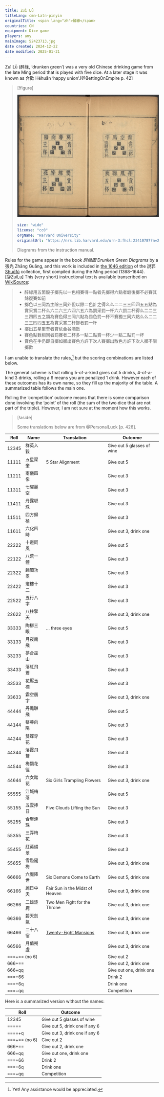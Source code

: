 ```yaml
---
title: Zuì Lǜ
titleLang: cmn-Latn-pinyin
originalTitle: <span lang="zh">醉綠</span>
countries: CN
equipment: Dice game
players: any
mainImage: 52423713.jpg
date created: 2024-12-22
date modified: 2025-01-21
---
```


<span lang="cmn-Latn-pinyin" class="noun aka">Zuì Lǜ</span> (<span lang="zh" class="aka">醉綠</span>, ‘drunken green’) was a very old Chinese drinking game from the late Ming period that is played with five dice. At a later stage it was known as <span lang="zh" class="aka">合歡</span> <span lang="cmn-Latn-pinyin" class="noun aka">Héhuān</span> ‘happy union’.[@BettingOnEmpire p. 42]

> [!figure]
>
> ![Pages from a book with four diagrams of dice rolls in pictorial form and Chinese writing around each diagram indicating the name and outcome of the roll.](52423713.jpg)
>
> ```yaml
> size: "wide"
> license: "cc0"
> orgName: "Harvard University"
> originalUrl: "https://nrs.lib.harvard.edu/urn-3:fhcl:23410787?n=27"
> ```
>
> Diagrams from the instruction manual.

Rules for the game appear in the book <cite lang="zh">醉緑圖</cite> <cite>Drunken Green Diagrams</cite> by a <span lang="zh">張光</span> <span lang="cmn-Latn-pinyin" class="noun">Zhāng Guāng</span>, and this work is included in [the 1646 edition](https://curiosity.lib.harvard.edu/chinese-rare-books/catalog/49-990067678380203941) of the <span lang="zh">說郛</span> [<span lang="cmn-Latn-pinyin" class="noun">Shuōfú</span>](http://www.chinaknowledge.de/Literature/Diverse/shuofu.html) collection, first compiled during the Ming period (1368–1644).[@ZuiLu] This (very short) instructional text is available transcribed on [WikiSource](https://zh.wikisource.org/wiki/%E8%AA%AC%E9%83%9B_(%E5%9B%9B%E5%BA%AB%E5%85%A8%E6%9B%B8%E6%9C%AC)/%E5%8D%B7102#%E9%86%89%E7%B7%91%E5%9C%96):

<blockquote lang="zh">
<ul>
<li>醉緑用五箇骰子擲先以一色相賽得一點者先擲得六點者㝡後擲不必賽其餘復賽如前</li>
<li>擲色以三同為主除三同外但以餘二色計之得么么二二三三四四五五點為賞采賞二杯么六二六三六四六五六為罰采罰一杯六六罰二杯得么二二三三四四五之類為賽色得三同六點為罰色罰一杯不賽獨三同六點么么二二三三四四五五為賞采賞二杯擲者罰一杯</li>
<li>擲出五星聚奎者賞依金谷酒數</li>
<li>賽色點數相同者罰賽者二杯多一點二點賞一杯少一點二點罰一杯</li>
<li>賞色在手仍即自擲如擲出賽色方許下次人賽擲出散色方許下次人擲不限擲數</li>
</ul>
</blockquote>


I am unable to translate the rules,[^fn0] but the scoring combinations are listed below.

[^fn0]: Yet! Any assistance would be appreciated.

The general scheme is that rolling 5-of-a-kind gives out 5 drinks, 4-of-a-kind 3 drinks, rolling a 6 means you are penalized 1 drink. However each of these outcomes has its own name, so they fill up the majority of the table. A summarized table follows the main one.

Rolling the ‘competition’ outcome means that there is some comparison done involving the ‘point’ of the roll (the sum of the two dice that are not part of the triple). However, I am not sure at the moment how this works.

> [!aside]
> 
> Some translations below are from @PersonalLuck [p. 426].

<table>
<thead>
<tr>
<th>Roll</th>
<th>Name</th>
<th>Translation</th>
<th>Outcome</th>
</tr>
</thead>
<tbody>
<tr>
<td><Dice type="chinese">12345</Dice></td>
<td><span lang="zh">群英入轂</span></td>
<td></td>
<td>Give out 5 glasses of wine</td>
</tr>
<tr>
<td><Dice type="chinese">11111</Dice></td>
<td><span lang="zh">五星聚奎</span></td>
<td>5 Star Alignment</td>
<td>Give out 5</td>
</tr>
<tr>
<td><Dice type="chinese">11211</Dice></td>
<td><span lang="zh">兩儀四像</span></td>
<td></td>
<td>Give out 3</td>
</tr>
<tr>
<td><Dice type="chinese">11311</Dice></td>
<td><span lang="zh">七曜麗空</span></td>
<td></td>
<td>Give out 3</td>
</tr>
<tr>
<td><Dice type="chinese">11411</Dice></td>
<td><span lang="zh">丹露聮珠</span></td>
<td></td>
<td>Give out 3</td>
</tr>
<tr>
<td><Dice type="chinese">11511</Dice></td>
<td><span lang="zh">四方歸極</span></td>
<td></td>
<td>Give out 3</td>
</tr>
<tr>
<td><Dice type="chinese">11611</Dice></td>
<td><span lang="zh">六化四時</span></td>
<td></td>
<td>Give out 3, drink one</td>
</tr>
<tr>
<td><Dice type="chinese">22222</Dice></td>
<td><span lang="zh">十道同風</span></td>
<td></td>
<td>Give out 5</td>
</tr>
<tr>
<td><Dice type="chinese">22122</Dice></td>
<td><span lang="zh">八荒一體</span></td>
<td></td>
<td>Give out 3</td>
</tr>
<tr>
<td><Dice type="chinese">22322</Dice></td>
<td><span lang="zh">麟閣功臣</span></td>
<td></td>
<td>Give out 3</td>
</tr>
<tr>
<td><Dice type="chinese">22422</Dice></td>
<td><span lang="zh">瓊樓十二</span></td>
<td></td>
<td>Give out 3</td>
</tr>
<tr>
<td><Dice type="chinese">22522</Dice></td>
<td><span lang="zh">五行八字</span></td>
<td></td>
<td>Give out 3</td>
</tr>
<tr>
<td><Dice type="chinese">22622</Dice></td>
<td><span lang="zh">八柱擎天</span></td>
<td></td>
<td>Give out 3, drink one</td>
</tr>
<tr>
<td><Dice type="chinese">33333</Dice></td>
<td><span lang="zh">陶柳三眼</span></td>
<td>… three eyes</td>
<td>Give out 5</td>
</tr>
<tr>
<td><Dice type="chinese">33133</Dice></td>
<td><span lang="zh">月夜南飛</span></td>
<td></td>
<td>Give out 3</td>
</tr>
<tr>
<td><Dice type="chinese">33233</Dice></td>
<td><span lang="zh">夢合巫山</span></td>
<td></td>
<td>Give out 3</td>
</tr>
<tr>
<td><Dice type="chinese">33433</Dice></td>
<td><span lang="zh">落紅飛鷰</span></td>
<td></td>
<td>Give out 3</td>
</tr>
<tr>
<td><Dice type="chinese">33533</Dice></td>
<td><span lang="zh">花壓玉欄</span></td>
<td></td>
<td>Give out 3</td>
</tr>
<tr>
<td><Dice type="chinese">33633</Dice></td>
<td><span lang="zh">霜空鴈字</span></td>
<td></td>
<td>Give out 3, drink one</td>
</tr>
<tr>
<td><Dice type="chinese">44444</Dice></td>
<td><span lang="zh">丹鳳聮飛</span></td>
<td></td>
<td>Give out 5</td>
</tr>
<tr>
<td><Dice type="chinese">44144</Dice></td>
<td><span lang="zh">蔡蕚向陽</span></td>
<td></td>
<td>Give out 3</td>
</tr>
<tr>
<td><Dice type="chinese">44244</Dice></td>
<td><span lang="zh">雙蝶穿花</span></td>
<td></td>
<td>Give out 3</td>
</tr>
<tr>
<td><Dice type="chinese">44344</Dice></td>
<td><span lang="zh">落霞飛鶩</span></td>
<td></td>
<td>Give out 3</td>
</tr>
<tr>
<td><Dice type="chinese">44544</Dice></td>
<td><span lang="zh">梅飄花徑</span></td>
<td></td>
<td>Give out 3</td>
</tr>
<tr>
<td><Dice type="chinese">44644</Dice></td>
<td><span lang="zh">六女踏花</span></td>
<td>Six Girls Trampling Flowers</td>
<td>Give out 3, drink one</td>
</tr>
<tr>
<td><Dice type="chinese">55555</Dice></td>
<td><span lang="zh">江城梅落</span></td>
<td></td>
<td>Give out 5</td>
</tr>
<tr>
<td><Dice type="chinese">55155</Dice></td>
<td><span lang="zh">五雲捧日</span></td>
<td>Five Clouds Lifting the Sun</td>
<td>Give out 3</td>
</tr>
<tr>
<td><Dice type="chinese">55255</Dice></td>
<td><span lang="zh">合璧連珠</span></td>
<td></td>
<td>Give out 3</td>
</tr>
<tr>
<td><Dice type="chinese">55355</Dice></td>
<td><span lang="zh">三弄梅花</span></td>
<td></td>
<td>Give out 3</td>
</tr>
<tr>
<td><Dice type="chinese">55455</Dice></td>
<td><span lang="zh">紅英綴翠</span></td>
<td></td>
<td>Give out 3</td>
</tr>
<tr>
<td><Dice type="chinese">55655</Dice></td>
<td><span lang="zh">雪㸃隴梅</span></td>
<td></td>
<td>Give out 3, drink one</td>
</tr>
<tr>
<td><Dice type="chinese">66666</Dice></td>
<td><span lang="zh">六魔降世</span></td>
<td>Six Demons Come to Earth</td>
<td>Give out 5, drink one</td>
</tr>
<tr>
<td><Dice type="chinese">66166</Dice></td>
<td><span lang="zh">麗日中天</span></td>
<td>Fair Sun in the Midst of Heaven</td>
<td>Give out 3, drink one</td>
</tr>
<tr>
<td><Dice type="chinese">66266</Dice></td>
<td><span lang="zh">二雄逐鹿</span></td>
<td>Two Men Fight for the Throne</td>
<td>Give out 3, drink one</td>
</tr>
<tr>
<td><Dice type="chinese">66366</Dice></td>
<td><span lang="zh">碧天劍氣</span></td>
<td></td>
<td>Give out 3, drink one</td>
</tr>
<tr>
<td><Dice type="chinese">66466</Dice></td>
<td><span lang="zh">二十八宿</span></td>
<td><a href="https://en.wikipedia.org/wiki/Twenty-Eight_Mansions">Twenty-Eight Mansions</a></td>
<td>Give out 3, drink one</td>
</tr>
<tr>
<td><Dice type="chinese">66566</Dice></td>
<td><span lang="zh">月值朔虛</span></td>
<td></td>
<td>Give out 3, drink one</td>
</tr>
<tr>
<td colspan="3"><Dice type="chinese">===</Dice>+<Dice type="chinese">==</Dice> (no <Dice type="chinese">6</Dice>)</td>
<td>Give out 2</td>
</tr>
<tr>
<td colspan="3"><Dice type="chinese">666</Dice>+<Dice type="chinese">==</Dice></td>
<td>Give out 2, drink one</td>
</tr>
<tr>
<td colspan="3"><Dice type="chinese">666</Dice>+<Dice type="chinese">qq</Dice></td>
<td>Give out one, drink one</td>
</tr>
<tr>
<td colspan="3"><Dice type="chinese">===</Dice>+<Dice type="chinese">66</Dice></td>
<td>Drink 2</td>
</tr>
<tr>
<td colspan="3"><Dice type="chinese">===</Dice>+<Dice type="chinese">6q</Dice></td>
<td>Drink one</td>
</tr>
<tr>
<td colspan="3"><Dice type="chinese">===</Dice>+<Dice type="chinese">qq</Dice></td>
<td>Competition</td>
</tr>
</tbody>
</table>

Here is a summarized version without the names:

<table>
<thead>
<tr>
<th>Roll</th>
<th>Outcome</th>
</tr>
</thead>
<tbody>
<tr>
<td><Dice type="chinese">12345</Dice></td>
<td>Give out 5 glasses of wine</td>
</tr>
<tr>
<td><Dice type="chinese">=====</Dice></td>
<td>Give out 5, drink one if any <Dice type="chinese">6</Dice></td>
</tr>
<tr>
<td><Dice type="chinese">====</Dice>+<Dice type="chinese">q</Dice></td>
<td>Give out 3, drink one if any <Dice type="chinese">6</Dice></td>
</tr>
<tr>
<td><Dice type="chinese">===</Dice>+<Dice type="chinese">==</Dice> (no <Dice type="chinese">6</Dice>)</td>
<td>Give out 2</td>
</tr>
<tr>
<td><Dice type="chinese">666</Dice>+<Dice type="chinese">==</Dice></td>
<td>Give out 2, drink one</td>
</tr>
<tr>
<td><Dice type="chinese">666</Dice>+<Dice type="chinese">qq</Dice></td>
<td>Give out one, drink one</td>
</tr>
<tr>
<td><Dice type="chinese">===</Dice>+<Dice type="chinese">66</Dice></td>
<td>Drink 2</td>
</tr>
<tr>
<td><Dice type="chinese">===</Dice>+<Dice type="chinese">6q</Dice></td>
<td>Drink one</td>
</tr>
<tr>
<td><Dice type="chinese">===</Dice>+<Dice type="chinese">qq</Dice></td>
<td>Competition</td>
</tr>
</tbody>
</table>
